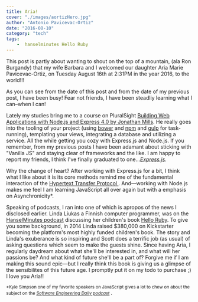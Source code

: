 ```yaml
---
title: Aria!
cover: "./images/aortizHero.jpg"
author: "Antonio Pavicevac-Ortiz"
date: "2016-08-10"
category: "tech"
tags:
    -  hanselminutes Hello Ruby
---
```



This post is partly about wanting to shout on the top of a mountain, (ala Ron Burgandy) that my wife Barbara and I welcomed our daughter Aria Marie Pavicevac-Ortiz, on Tuesday August 16th at 2:31PM in the year 2016, to the world!!!

<!--more-->

As you can see from the date of this post and from the date of my previous post, I have been busy! Fear not friends, I have been steadliy learning what I can–when I can!

Lately my studies bring me to a course on PluralSight [Building Web Applications with Node.js and Express 4.0 by Jonathan Mills](https://www.pluralsight.com/courses/nodejs-express-web-applications). He really goes into the tooling of your project (using [bower](https://bower.io/) and [npm](https://www.npmjs.com/) and [gulp](http://gulpjs.com/) for task-running), templating your views, integrating a database and utilizing a service. All the while getting you cozy with Express.js and Node.js. If you remember, from my previous posts I have been adamant about sticking with "Vanilla JS" and staying clear of frameworks and the like. I am happy to report my friends, I think I've finally graduated to one...[<i>Express.js</i>](http://expressjs.com/).

Why the change of heart? After working with Express.js for a bit, I think what I like about it is its core methods remind me of the fundamental interaction of the [Hypertext Transfer Protocol
](https://en.wikipedia.org/wiki/Hypertext_Transfer_Protocol). And—working with Node.js makes me feel I am learning JavaScript all over again but with a emphasis on Asynchronicity*.

Speaking of podcasts, I ran into one of which is apropos of the news I disclosed earlier. Linda Liukas a Finnish computer programmer, was on the [HanselMinutes podcast](http://hanselminutes.com/547/hello-ruby-with-linda-liukas) discussing her children's book [Hello Ruby](http://www.helloruby.com).
To give you some background, in 2014 Linda raised $380,000 on Kickstarter becoming the platform's most highly funded children's book. The story and Linda's exuberance is so inspiring and Scott does a terrific job (as usual) of asking questions which seem to make the guests shine. Since having Aria, I regularly daydream about what she'll be interested in, and what will her passions be? And what kind of future she'll be a part of? Forgive me if I am making this sound epic—but I really think this book is giving us a glimpse of the sensibilites of this future age. I promptly put it on my todo to purchase ;) I love you Aria!!


<small>*Kyle Simpson one of my favorite speakers on JavaScript gives a lot to chew on about the subject on the <i>[Software Engineering Daily podcast](http://softwareengineeringdaily.com/2016/06/12/2610/)</i> </small>.



